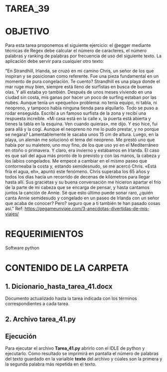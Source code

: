 ﻿# TAREA_39

# OBJETIVO

Para esta tarea proponemos el siguiente ejercicio: el @egger mediante técnicas de Regex debe
calcular el número de caracteres, el número palabras y ranking de palabras por frecuencia de uso
del siguiente texto. La aplicación debe servir para cualquier otro texto:

"En Strandhill, Irlanda, se cruzó en mi camino Chris, un señor de los que inspiran y se posicionan como
referente. Fue una pieza fundamental en un momento de pura congelación. Te cuento?
Strandhill es una playa donde el mar ruge muy bien, siempre está lleno de surfistas en busca de buenas
olas. Y allí estaba yo también. Después de unos meses viviendo en una ciudad sin costa, mis ganas por
hacer un poco de surfing estaban por las nubes. Aunque tenía un «pequeño» problema: no tenía equipo,
ni tabla, ni neopreno, y tampoco había ninguna tienda para alquilarlo.
Todo se puso a rodar enseguida. Escribí a un famoso surfista de la zona y recibí una respuesta
increíble. «Mi casa está en la calle x, la puerta está abierta y tienes la tabla en la esquina. Ven cuando
quieras», me dijo. Y eso hice, fui para allá y la cogí. Aunque el neopreno no me lo pudo prestar, y no
porque se negara? Lamentablemente le sacaba unos 15 cm de altura. Luego, en la playa, un alemán me
solucionó el tema del neopreno. Me prestó uno que había por su maletero, uno muy fino, de los que uso
yo en el Mediterráneo en otoño o primavera. Y claro, era invierno y estábamos en Irlanda.
El caso es que salí del agua más pronto de lo previsto y con las manos, la cabeza y los labios
congelados. Me empecé a cambiar en el mismo paseo que contorneaba la costa y, estando
semidesnudo, se me acercó Chris. «Está fría el agua, eh», apuntó este fenómeno.
Chris superaba los 65 años y todos los días hacía un recorrido de decenas de kilómetros para llegar
hasta allí. Sus gracietas y su buena conversación me hicieron apartar el frío de la parte de mi cabeza que
se encarga de pensar, y hasta cantamos juntos la canción de Annie.
Sé que esto último puede sonar raro, ¿quién canta Annie semidesudo y congelado en un paseo de
Irlanda con un señor que acaba de conocer? Pero? seguro que a ti también te han pasado cosas así."
Ref: https://pegameunviaje.com/3-anecdotas-divertidas-de-mis-viajes/

# REQUERIMIENTOS

Software python

# CONTENIDO DE LA CARPETA

##  1. Dicionario_hasta_tarea_41.docx

Documento actualizado hasta la tarea indicada con los términos correspondientes a cada tarea.

##  2. Archivo **tarea_41.py**

## Ejecución

Para ejecutar el archivo **Tarea_41.py** abrirlo con el IDLE de python y ejecutarlo. Como resultado se imprimirá en pantalla el número de palabras del texto guardado en la varialble **texto** del archivo y cúales son la primera y la segunda palabra más repetida en el texto.



